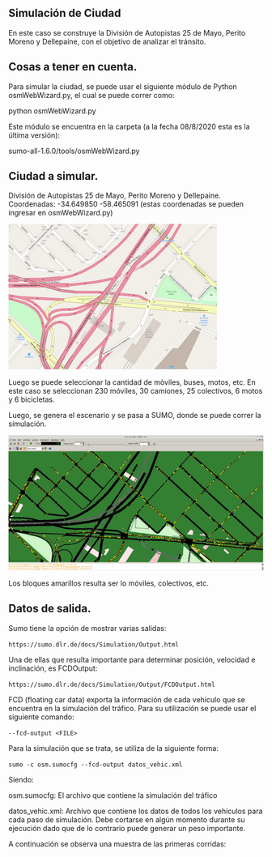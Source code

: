 

## Simulación de Ciudad

En este caso se construye la División de Autopistas 25 de Mayo, Perito Moreno y Dellepaine, con el objetivo de analizar el tránsito.

## Cosas a tener en cuenta.

Para simular la ciudad, se puede usar el siguiente módulo de Python osmWebWizard.py, el cual se puede correr como:

python osmWebWizard.py

Este módulo se encuentra en la carpeta (a la fecha 08/8/2020 esta es la última versión): 

sumo-all-1.6.0/tools/osmWebWizard.py

## Ciudad a simular.

División de Autopistas 25 de Mayo, Perito Moreno y Dellepaine. Coordenadas: -34.649850 -58.465091
(estas coordenadas se pueden ingresar en osmWebWizard.py)

![FIUBA](Imgs/Autopista_Divison.png)

Luego se puede seleccionar la cantidad de mòviles, buses, motos, etc. En este caso se seleccionan 230 móviles, 30 camiones, 25 colectivos, 6 motos y 6 bicicletas. 

Luego, se genera el escenario y se pasa a SUMO, donde se puede correr la simulación.

![FIUBA](Imgs/Autopista_Divison_Trafico.png)

Los bloques amarillos resulta ser lo móviles, colectivos, etc. 

## Datos de salida.

Sumo tiene la opción de mostrar varias salidas:

`https://sumo.dlr.de/docs/Simulation/Output.html`

Una de ellas que resulta importante para determinar posición, velocidad e inclinación, es FCDOutput:

`https://sumo.dlr.de/docs/Simulation/Output/FCDOutput.html`

FCD (floating car data) exporta la información de cada vehículo que se encuentra en la simulación del tráfico. Para su utilización se puede usar el siguiente comando:

 `--fcd-output <FILE>`

Para la simulación que se trata, se utiliza de la siguiente forma:

`sumo -c osm.sumocfg --fcd-output datos_vehic.xml`

Siendo: 

osm.sumocfg: El archivo que contiene la simulación del tráfico

datos_vehic.xml: Archivo que contiene los datos de todos los vehículos para cada paso de simulación. Debe cortarse en algún momento durante su ejecución dado que de lo contrario puede generar un peso importante.

A continuación se observa una muestra de las primeras corridas:

  <timestep time="0.00">
        <vehicle id="bike0" x="506.25" y="897.53" angle="193.63" type="bike_bicycle" speed="0.00" pos="1.70" lane="40336330#0_0" slope="0.00"/>
        <vehicle id="truck0" x="1924.82" y="972.14" angle="276.23" type="truck_truck" speed="16.16" pos="7.20" lane="462876181#0_0" slope="0.00"/>
    </timestep>
    <timestep time="1.00">
        <vehicle id="bike0" x="506.10" y="896.91" angle="193.63" type="bike_bicycle" speed="0.64" pos="2.34" lane="40336330#0_0" slope="0.00"/>
        <vehicle id="bus0" x="1919.95" y="972.67" angle="276.23" type="bus_bus" speed="12.24" pos="12.10" lane="462876181#0_0" slope="0.00"/>
        <vehicle id="truck0" x="1909.05" y="973.86" angle="276.23" type="truck_truck" speed="15.87" pos="23.07" lane="462876181#0_0" slope="0.00"/>
        <vehicle id="veh2" x="541.51" y="1022.49" angle="195.16" type="veh_passenger" speed="0.00" pos="5.10" lane="40336328#1_0" slope="0.00"/>
    </timestep>
    <timestep time="2.00">
        <vehicle id="bike0" x="505.81" y="895.70" angle="193.63" type="bike_bicycle" speed="1.25" pos="3.58" lane="40336330#0_0" slope="0.00"/>
        <vehicle id="bus0" x="1907.90" y="973.99" angle="276.23" type="bus_bus" speed="12.12" pos="24.22" lane="462876181#0_0" slope="0.00"/>
        <vehicle id="moto0" x="1929.69" y="971.61" angle="276.23" type="moto_motorcycle" speed="9.54" pos="2.30" lane="462876181#0_0" slope="0.00"/>
        <vehicle id="truck0" x="1893.37" y="975.58" angle="276.23" type="truck_truck" speed="15.77" pos="38.84" lane="462876181#0_0" slope="0.00"/>
        <vehicle id="veh2" x="541.00" y="1020.64" angle="195.16" type="veh_passenger" speed="1.92" pos="7.02" lane="40336328#1_0" slope="0.00"/>
        <vehicle id="veh3" x="1279.13" y="1187.87" angle="312.51" type="veh_passenger" speed="0.00" pos="5.10" lane="-21619598#1_0" slope="0.00"/>
        <vehicle id="veh5" x="1142.07" y="1308.91" angle="132.33" type="veh_passenger" speed="10.42" pos="5.10" lane="21619598#0_0" slope="0.00"/>
    </timestep>
    <timestep time="3.00">
        <vehicle id="bike0" x="505.35" y="893.84" angle="193.63" type="bike_bicycle" speed="1.91" pos="5.50" lane="40336330#0_0" slope="0.00"/>
        <vehicle id="bus0" x="1895.32" y="975.37" angle="276.23" type="bus_bus" speed="12.66" pos="36.88" lane="462876181#0_0" slope="0.00"/>
        <vehicle id="moto0" x="1920.45" y="969.40" angle="276.23" type="moto_motorcycle" speed="8.96" pos="11.26" lane="462876181#0_1" slope="0.00"/>
        <vehicle id="truck0" x="1877.35" y="977.33" angle="276.23" type="truck_truck" speed="16.11" pos="54.95" lane="462876181#0_0" slope="0.00"/>
        <vehicle id="veh2" x="540.05" y="1017.12" angle="195.16" type="veh_passenger" speed="3.64" pos="10.66" lane="40336328#1_0" slope="0.00"/>
        <vehicle id="veh3" x="1277.51" y="1189.35" angle="312.51" type="veh_passenger" speed="2.20" pos="7.30" lane="-21619598#1_0" slope="0.00"/>
        <vehicle id="veh5" x="1149.67" y="1301.98" angle="132.33" type="veh_passenger" speed="10.29" pos="15.39" lane="21619598#0_0" slope="0.00"/>
        <vehicle id="veh8" x="1118.95" y="1491.93" angle="231.41" type="veh_passenger" speed="9.52" pos="5.10" lane="26539416#0_0" slope="0.00"/>
